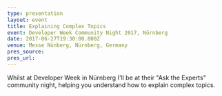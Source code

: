 ```yaml
---
type: presentation
layout: event
title: Explaining Complex Topics
event: Developer Week Community Night 2017, Nürnberg
date: 2017-06-27T19:30:00.000Z
venue: Messe Nünberg, Nürnberg, Germany
pres_source:
pres_url:
---
```


Whilst at Developer Week in Nürnberg I'll be at their "Ask the Experts" community night, helping you understand how to explain complex topics.
